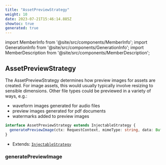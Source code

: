 ```yaml
---
title: "AssetPreviewStrategy"
weight: 10
date: 2023-07-21T15:46:14.885Z
showtoc: true
generated: true
---
```

<!-- This file was generated from the Vendure source. Do not modify. Instead, re-run the "docs:build" script -->
import MemberInfo from '@site/src/components/MemberInfo';
import GenerationInfo from '@site/src/components/GenerationInfo';
import MemberDescription from '@site/src/components/MemberDescription';


## AssetPreviewStrategy

<GenerationInfo sourceFile="packages/core/src/config/asset-preview-strategy/asset-preview-strategy.ts" sourceLine="17" packageName="@vendure/core" />

The AssetPreviewStrategy determines how preview images for assets are created. For image
assets, this would usually typically involve resizing to sensible dimensions. Other file types
could be previewed in a variety of ways, e.g.:
- waveform images generated for audio files
- preview images generated for pdf documents
- watermarks added to preview images

```ts title="Signature"
interface AssetPreviewStrategy extends InjectableStrategy {
  generatePreviewImage(ctx: RequestContext, mimeType: string, data: Buffer): Promise<Buffer>;
}
```
* Extends: <code><a href='/reference/typescript-api/common/injectable-strategy#injectablestrategy'>InjectableStrategy</a></code>



<div className="members-wrapper">

### generatePreviewImage

<MemberInfo kind="method" type="(ctx: <a href='/reference/typescript-api/request/request-context#requestcontext'>RequestContext</a>, mimeType: string, data: Buffer) => Promise&#60;Buffer&#62;"   />




</div>
